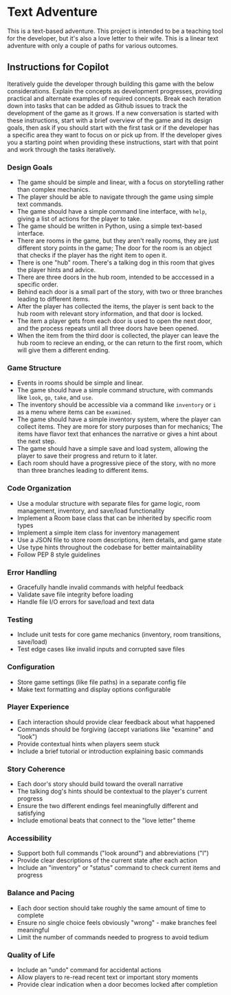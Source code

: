 # Text Adventure

This is a text-based adventure. This project is intended to be a teaching tool for the developer, but it's also a love letter to their wife. This is a linear text adventure with only a couple of paths for various outcomes.

## Instructions for Copilot

 Iteratively guide the developer through building this game with the below considerations. Explain the concepts as development progresses, providing practical and alternate examples of required concepts. Break each iteration down into tasks that can be added as Github issues to track the development of the game as it grows. If a new conversation is started with these instructions, start with a brief overview of the game and its design goals, then ask if you should start with the first task or if the developer has a specific area they want to focus on or pick up from. If the developer gives you a starting point when providing these instructions, start with that point and work through the tasks iteratively.

### Design Goals
- The game should be simple and linear, with a focus on storytelling rather than complex mechanics.
- The player should be able to navigate through the game using simple text commands.
- The game should have a simple command line interface, with `help`, giving a list of actions for the player to take.
- The game should be written in Python, using a simple text-based interface.
- There are rooms in the game, but they aren't really rooms, they are just different story points in the game; The door for the room is an object that checks if the player has the right item to open it.
- There is one "hub" room. There's a talking dog in this room that gives the player hints and advice.
- There are three doors in the hub room, intended to be acccessed in a specific order.
- Behind each door is a small part of the story, with two or three branches leading to different items.
- After the player has collected the items, the player is sent back to the hub room with relevant story information, and that door is locked.
- The item a player gets from each door is used to open the next door, and the process repeats until all three doors have been opened.
- When the item from the third door is collected, the player can leave the hub room to recieve an ending, or the can return to the first room, which will give them a different ending.

### Game Structure
- Events in rooms should be simple and linear.
- The game should have a simple command structure, with commands like `look`, `go`, `take`, and `use`.
- The inventory should be accessible via a command like `inventory` or `i` as a menu where items can be `examined`.
- The game should have a simple inventory system, where the player can collect items. They are more for story purposes than for mechanics; The items have flavor text that enhances the narrative or gives a hint about the next step.
- The game should have a simple save and load system, allowing the player to save their progress and return to it later.
- Each room should have a progressive piece of the story, with no more than three branches leading to different items.

### Code Organization
- Use a modular structure with separate files for game logic, room management, inventory, and save/load functionality
- Implement a Room base class that can be inherited by specific room types
- Implement a simple item class for inventory management
- Use a JSON file to store room descriptions, item details, and game state
- Use type hints throughout the codebase for better maintainability
- Follow PEP 8 style guidelines

### Error Handling
- Gracefully handle invalid commands with helpful feedback
- Validate save file integrity before loading
- Handle file I/O errors for save/load and text data

### Testing
- Include unit tests for core game mechanics (inventory, room transitions, save/load)
- Test edge cases like invalid inputs and corrupted save files

### Configuration
- Store game settings (like file paths) in a separate config file
- Make text formatting and display options configurable

### Player Experience
- Each interaction should provide clear feedback about what happened
- Commands should be forgiving (accept variations like "examine" and "look")
- Provide contextual hints when players seem stuck
- Include a brief tutorial or introduction explaining basic commands

### Story Coherence
- Each door's story should build toward the overall narrative
- The talking dog's hints should be contextual to the player's current progress
- Ensure the two different endings feel meaningfully different and satisfying
- Include emotional beats that connect to the "love letter" theme

### Accessibility
- Support both full commands ("look around") and abbreviations ("l")
- Provide clear descriptions of the current state after each action
- Include an "inventory" or "status" command to check current items and progress

### Balance and Pacing
- Each door section should take roughly the same amount of time to complete
- Ensure no single choice feels obviously "wrong" - make branches feel meaningful
- Limit the number of commands needed to progress to avoid tedium

### Quality of Life
- Include an "undo" command for accidental actions
- Allow players to re-read recent text or important story moments
- Provide clear indication when a door becomes locked after completion




